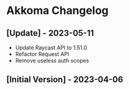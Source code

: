 #  Akkoma Changelog

## [Update] - 2023-05-11
  - Update Raycast API to 1.51.0
  - Refactor Request API
  - Remove useless auth scopes

## [Initial Version] - 2023-04-06